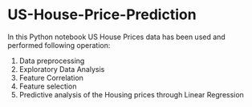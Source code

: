 # US-House-Price-Prediction

In this Python notebook US House Prices data has been used and performed following operation:
1. Data preprocessing
2. Exploratory Data Analysis
3. Feature Correlation
4. Feature selection
6. Predictive analysis of the Housing prices through Linear Regression
